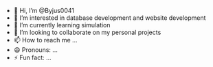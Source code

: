 - 👋 Hi, I’m @Byjus0041
- 👀 I’m interested in database development and website development 
- 🌱 I’m currently learning simulation 
- 💞️ I’m looking to collaborate on my personal projects 
- 📫 How to reach me ...
- 😄 Pronouns: ...
- ⚡ Fun fact: ...

<!---
Byjus0041/Byjus0041 is a ✨ special ✨ repository because its `README.md` (this file) appears on your GitHub profile.
You can click the Preview link to take a look at your changes.
--->
